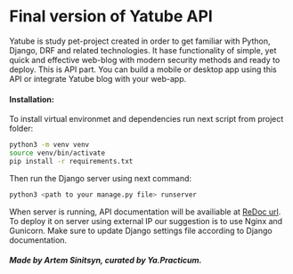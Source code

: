 # Final version of Yatube API
Yatube is study pet-project created in order to get familiar with Python, Django, DRF and related technologies.
It hase functionality of simple, yet quick and effective web-blog with modern security methods and ready to deploy.
This is API part.
You can build a mobile or desktop app using this API or integrate Yatube blog with your web-app.

#### Installation:
To install virtual environmet and dependencies run next script from project folder:
```sh
python3 -m venv venv
source venv/bin/activate
pip install -r requirements.txt
```
  
Then run the Django server using next command:
 ```sh
python3 <path to your manage.py file> runserver
```
  
When server is running, API documentation will be availiable at [ReDoc url](http://127.0.0.1:8000/redoc/).  
To deploy it on server using external IP our suggestion is to use Nginx and Gunicorn. Make sure to update Django settings file according to Django documentation.

##### Made by Artem Sinitsyn, curated by Ya.Practicum.
